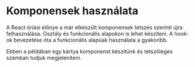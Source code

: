 # Komponensek használata
A React óriási előnye a már elkészült komponensek tetszés szerinti újra felhasználása. Osztály és funkcionális alapokon is lehet készíteni. A hook-ok bevezetése óta a funkcionális alapúak használata a gyakoribb. 

Ebben a példában egy kártya komponenst készítünk és tetszőleges számban tudjuk megjeleníteni.
